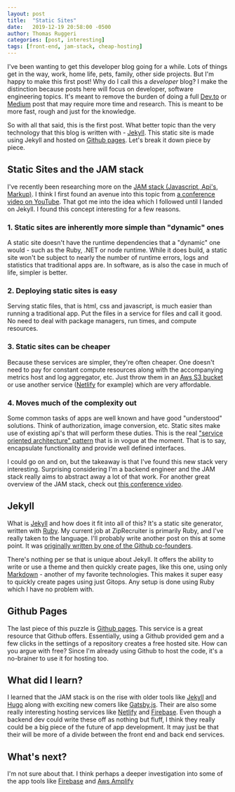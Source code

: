```yaml
---
layout: post
title:  "Static Sites"
date:   2019-12-19 20:58:00 -0500
author: Thomas Ruggeri
categories: [post, interesting]
tags: [front-end, jam-stack, cheap-hosting]
---
```

I've been wanting to get this developer blog going for a while. Lots of things get in the way, work, home life, pets,
family, other side projects. But I'm happy to make this first post! Why do I call this a _developer_ blog?
I make the distinction because posts here will focus on developer, software engineering topics. It's meant to
remove the burden of doing a full [Dev.to](https://www.dev.to) or [Medium](https://www.medium.com) post 
that may require more time and research. This is meant to be more fast, rough and just for the knowledge.

So with all that said, this is the first post. What better topic than the very technology that this blog is written
with - [Jekyll](https://jekyllrb.com/). This static site is made using Jekyll and hosted on 
[Github pages](https://pages.github.com/). Let's break it down piece by piece.

## Static Sites and the JAM stack

I've recently been researching more on the [JAM stack (Javascript, Api's, Markup)](https://jamstack.org/). 
I think I first found an avenue into this topic from 
[a conference video on YouTube](https://www.youtube.com/watch?v=QeNLdiTHy4M). That got me into the idea which I 
followed until I landed on Jekyll. I found this concept interesting for a few reasons.

### 1. Static sites are inherently more simple than "dynamic" ones

A static site doesn't have the runtime dependencies that a "dynamic" one would - such as the Ruby, .NET or node runtime.
While it does build, a static site won't be subject to nearly the number of runtime errors, logs
and statistics that traditional apps are. In software, as is also the case in much of life, simpler is better.

### 2. Deploying static sites is easy

Serving static files, that is html, css and javascript, is much easier than running a traditional app. Put the files in
a service for files and call it good. No need to deal with package managers, run times, and compute resources.

### 3. Static sites can be cheaper

Because these services are simpler, they're often cheaper. One doesn't need to pay for constant compute resources
along with the accompanying metrics host and log aggregator, etc. Just throw them in an 
[Aws S3 bucket](https://aws.amazon.com/s3/pricing/) or use another
service ([Netlify](https://www.netlify.com/pricing/) for example) which are very affordable.

### 4. Moves much of the complexity out

Some common tasks of apps are well known and have good "understood" solutions. Think of authorization, image conversion,
etc. Static sites make use of existing api's that will perform these duties. This is the real ["service oriented
architecture" pattern](https://martinfowler.com/articles/microservices.html) that is in vogue at the moment.
That is to say, encapsulate functionality and provide well defined interfaces.

I could go on and on, but the takeaway is that I've found this new stack very interesting. Surprising considering I'm 
a backend engineer and the JAM stack really aims to abstract away a lot of that work. For another great overview 
of the JAM stack, check out [this conference video](https://www.youtube.com/watch?v=dqqMFpR7sMk).

## Jekyll

What is [Jekyll](https://jekyllrb.com/) and how does it fit into all of this? It's a static site generator, 
written with [Ruby](https://www.ruby-lang.org/en/). My current job at ZipRecruiter is primarily Ruby, 
and I've really taken to the language. I'll probably write another post on this at some point.
It was [originally written by one of the Github co-founders](https://en.wikipedia.org/wiki/Jekyll_(software)#History).

There's nothing per se that is unique about Jekyll. It offers the ability to write or use a theme and then quickly
create pages, like this one, using only [Markdown](https://en.wikipedia.org/wiki/Markdown) - another 
of my favorite technologies. This makes it super easy to quickly create pages using just Gitops. Any setup is done
using Ruby which I have no problem with.

## Github Pages

The last piece of this puzzle is [Github pages](https://pages.github.com/). This service is a great resource 
that Github offers. Essentially, using a Github provided gem and a few clicks in the settings of a repository 
creates a free hosted site. How can you argue with free? Since I'm already using Github to host the code, it's
a no-brainer to use it for hosting too.

## What did I learn?

I learned that the JAM stack is on the rise with older tools like [Jekyll](https://jekyllrb.com/) and [
Hugo](https://gohugo.io/) along with exciting new comers like [Gatsby.js](https://www.gatsbyjs.org/).
Their are also some really interesting hosting services like [Netlify](https://www.netlify.com/)
and [Firebase](https://firebase.google.com/). Even though a backend dev could write these off as nothing but fluff,
I think they really could be a big piece of the future of app development. It may just be that their will be more
of a divide between the front end and back end services.

## What's next?

I'm not sure about that. I think perhaps a deeper investigation into some of the app tools like
[Firebase](https://firebase.google.com/) and [Aws Amplify](https://aws.amazon.com/amplify/)

